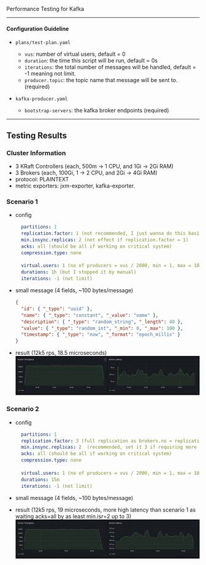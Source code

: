 Performance Testing for Kafka

---
#### Configuration Guideline

- `plans/test-plan.yaml`
  - `vus`: number of virtual users, default = 0
  - `duration`: the time this script will be run, default = 0s
  - `iterations`: the total number of messages will be handled, default = -1 meaning not limit.
  - `producer.topic`: the topic name that message will be sent to. (required)


- `kafka-producer.yaml`
  - `bootstrap-servers`: the kafka broker endpoints (required) 

---
## Testing Results

### Cluster Information
  - 3 KRaft Controllers (each, 500m -> 1 CPU, and 1Gi -> 2Gi RAM)
  - 3 Brokers (each, 100Gi, 1 -> 2 CPU, and 2Gi -> 4Gi RAM)
  - protocol: PLAINTEXT
  - metric exporters: jxm-exporter, kafka-exporter.


### Scenario 1
  - config
    ```yaml
      partitions: 1
      replication.factor: 1 (not recommended, I just wanna do this basic case for chart data)
      min.insync.replicas: 2 (not effect if replication.factor = 1)
      acks: all (should be all if working on critical system)
      compression.type: none
      
      virtual.users: 1 (no of producers = vus / 2000, min = 1, max = 100)
      durations: 1h (but I stopped it by manual)
      iterations: -1 (not limit)
    ```
  - small message (4 fields, ~100 bytes/message)
    ```json
    {
      "id": { "_type": "uuid" },
      "name": { "_type": "constant", "_value": "name" },
      "description": { "_type": "random_string", "_length": 40 },
      "value": { "_type": "random_int", "_min": 0, "_max": 100 },
      "timestamp": { "_type": "now", "_format": "epoch_millis" }
    }
    ```
  - result (12k5 rps, 18.5 microseconds)
  ![img.png](docs/tc1.png)

### Scenario 2
- config
  ```yaml
    partitions: 1
    replication.factor: 3 (full replication as brokers.no = replication.factor)
    min.insync.replicas: 2  (recommended, set it 3 if requiring more durability but slower)
    acks: all (should be all if working on critical system)
    compression.type: none
  
    virtual.users: 1 (no of producers = vus / 2000, min = 1, max = 100)
    durations: 15m
    iterations: -1 (not limit)
  ```
- small message (4 fields, ~100 bytes/message)

- result (12k5 rps, 19 microseconds, more high latency than scenario 1 as waiting acks=all by as least min.isr=2 up to 3)
  ![img.png](docs/tc2.png)